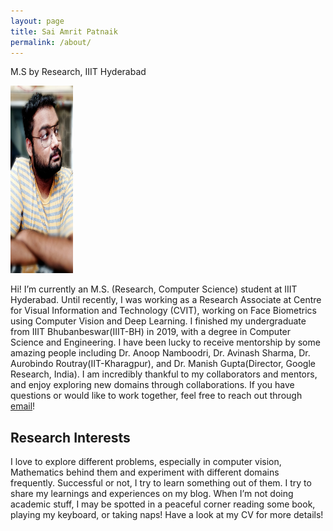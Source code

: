```yaml
---
layout: page
title: Sai Amrit Patnaik
permalink: /about/
---
```


M.S by Research, IIIT Hyderabad

<img src="https://raw.githubusercontent.com/saiamrit/technical-blog/master/images/prof_pic.jpg" style="height: 300px; width:100px;"/>

Hi! 
I’m currently an M.S. (Research, Computer Science) student at IIIT Hyderabad. Until recently, I was working as a Research Associate at Centre for Visual Information and Technology (CVIT), working on Face Biometrics using Computer Vision and Deep Learning.
I finished my undergraduate from IIIT Bhubanbeswar(IIIT-BH) in 2019, with a degree in Computer Science and Engineering. I have been lucky to receive mentorship by some amazing people including Dr. Anoop Namboodri, Dr. Avinash Sharma, Dr. Aurobindo Routray(IIT-Kharagpur), and Dr. Manish Gupta(Director, Google Research, India).
I am incredibly thankful to my collaborators and mentors, and enjoy exploring new domains through collaborations. If you have questions or would like to work together, feel free to reach out through
[email](mailto:patnaiksaiamrit@gmail.com)!

## __Research Interests__
I love to explore different problems, especially in computer vision, Mathematics behind them and experiment with different domains frequently. Successful or not, I try to learn something out of them. I try to share my learnings and experiences on my blog. When I’m not doing academic stuff, I may be spotted in a peaceful corner reading some book, playing my keyboard, or taking naps!
Have a look at my CV for more details!

